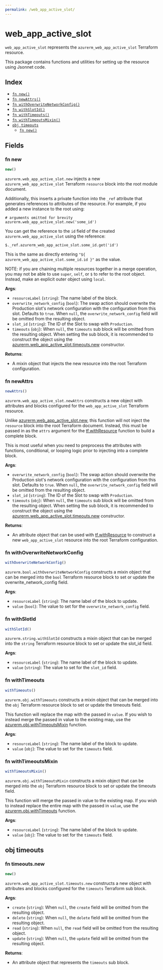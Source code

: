 ```yaml
---
permalink: /web_app_active_slot/
---
```


# web_app_active_slot

`web_app_active_slot` represents the `azurerm_web_app_active_slot` Terraform resource.



This package contains functions and utilities for setting up the resource using Jsonnet code.


## Index

* [`fn new()`](#fn-new)
* [`fn newAttrs()`](#fn-newattrs)
* [`fn withOverwriteNetworkConfig()`](#fn-withoverwritenetworkconfig)
* [`fn withSlotId()`](#fn-withslotid)
* [`fn withTimeouts()`](#fn-withtimeouts)
* [`fn withTimeoutsMixin()`](#fn-withtimeoutsmixin)
* [`obj timeouts`](#obj-timeouts)
  * [`fn new()`](#fn-timeoutsnew)

## Fields

### fn new

```ts
new()
```


`azurerm.web_app_active_slot.new` injects a new `azurerm_web_app_active_slot` Terraform `resource`
block into the root module document.

Additionally, this inserts a private function into the `_ref` attribute that generates references to attributes of the
resource. For example, if you added a new instance to the root using:

    # arguments omitted for brevity
    azurerm.web_app_active_slot.new('some_id')

You can get the reference to the `id` field of the created `azurerm.web_app_active_slot` using the reference:

    $._ref.azurerm_web_app_active_slot.some_id.get('id')

This is the same as directly entering `"${ azurerm_web_app_active_slot.some_id.id }"` as the value.

NOTE: if you are chaining multiple resources together in a merge operation, you may not be able to use `super`, `self`,
or `$` to refer to the root object. Instead, make an explicit outer object using `local`.

**Args**:
  - `resourceLabel` (`string`): The name label of the block.
  - `overwrite_network_config` (`bool`): The swap action should overwrite the Production slot&#39;s network configuration with the configuration from this slot. Defaults to `true`. When `null`, the `overwrite_network_config` field will be omitted from the resulting object.
  - `slot_id` (`string`): The ID of the Slot to swap with `Production`.
  - `timeouts` (`obj`):  When `null`, the `timeouts` sub block will be omitted from the resulting object. When setting the sub block, it is recommended to construct the object using the [azurerm.web_app_active_slot.timeouts.new](#fn-webappactiveslottimeoutsnew) constructor.

**Returns**:
- A mixin object that injects the new resource into the root Terraform configuration.


### fn newAttrs

```ts
newAttrs()
```


`azurerm.web_app_active_slot.newAttrs` constructs a new object with attributes and blocks configured for the `web_app_active_slot`
Terraform resource.

Unlike [azurerm.web_app_active_slot.new](#fn-webappactiveslotnew), this function will not inject the `resource`
block into the root Terraform document. Instead, this must be passed in as the `attrs` argument for the
[tf.withResource](https://github.com/tf-libsonnet/core/tree/main/docs#fn-withresource) function to build a complete block.

This is most useful when you need to preprocess the attributes with functions, conditional, or looping logic prior to
injecting into a complete block.

**Args**:
  - `overwrite_network_config` (`bool`): The swap action should overwrite the Production slot&#39;s network configuration with the configuration from this slot. Defaults to `true`. When `null`, the `overwrite_network_config` field will be omitted from the resulting object.
  - `slot_id` (`string`): The ID of the Slot to swap with `Production`.
  - `timeouts` (`obj`):  When `null`, the `timeouts` sub block will be omitted from the resulting object. When setting the sub block, it is recommended to construct the object using the [azurerm.web_app_active_slot.timeouts.new](#fn-webappactiveslottimeoutsnew) constructor.

**Returns**:
  - An attribute object that can be used with [tf.withResource](https://github.com/tf-libsonnet/core/tree/main/docs#fn-withresource) to construct a new `web_app_active_slot` resource into the root Terraform configuration.


### fn withOverwriteNetworkConfig

```ts
withOverwriteNetworkConfig()
```

`azurerm.bool.withOverwriteNetworkConfig` constructs a mixin object that can be merged into the `bool`
Terraform resource block to set or update the overwrite_network_config field.



**Args**:
  - `resourceLabel` (`string`): The name label of the block to update.
  - `value` (`bool`): The value to set for the `overwrite_network_config` field.


### fn withSlotId

```ts
withSlotId()
```

`azurerm.string.withSlotId` constructs a mixin object that can be merged into the `string`
Terraform resource block to set or update the slot_id field.



**Args**:
  - `resourceLabel` (`string`): The name label of the block to update.
  - `value` (`string`): The value to set for the `slot_id` field.


### fn withTimeouts

```ts
withTimeouts()
```

`azurerm.obj.withTimeouts` constructs a mixin object that can be merged into the `obj`
Terraform resource block to set or update the timeouts field.

This function will replace the map with the passed in `value`. If you wish to instead merge the
passed in value to the existing map, use the [azurerm.obj.withTimeoutsMixin](TODO) function.

**Args**:
  - `resourceLabel` (`string`): The name label of the block to update.
  - `value` (`obj`): The value to set for the `timeouts` field.


### fn withTimeoutsMixin

```ts
withTimeoutsMixin()
```

`azurerm.obj.withTimeoutsMixin` constructs a mixin object that can be merged into the `obj`
Terraform resource block to set or update the timeouts field.

This function will merge the passed in value to the existing map. If you wish
to instead replace the entire map with the passed in `value`, use the [azurerm.obj.withTimeouts](TODO)
function.


**Args**:
  - `resourceLabel` (`string`): The name label of the block to update.
  - `value` (`obj`): The value to set for the `timeouts` field.


## obj timeouts



### fn timeouts.new

```ts
new()
```


`azurerm.web_app_active_slot.timeouts.new` constructs a new object with attributes and blocks configured for the `timeouts`
Terraform sub block.



**Args**:
  - `create` (`string`):  When `null`, the `create` field will be omitted from the resulting object.
  - `delete` (`string`):  When `null`, the `delete` field will be omitted from the resulting object.
  - `read` (`string`):  When `null`, the `read` field will be omitted from the resulting object.
  - `update` (`string`):  When `null`, the `update` field will be omitted from the resulting object.

**Returns**:
  - An attribute object that represents the `timeouts` sub block.
